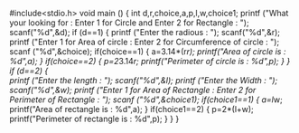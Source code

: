 #include<stdio.h>
void main ()
{
	int d,r,choice,a,p,l,w,choice1;
	printf ("What your looking for : Enter 1 for Circle and Enter 2 for Rectangle : ");
	scanf("%d",&d);
if (d==1)
	{
		printf ("Enter the radious : ");
		scanf("%d",&r);
		printf ("Enter 1 for Area of circle : Enter 2 for Circumference of circle : ");
		scanf ("%d",&choice);
		if(choice==1)
		{
		a=3.14*(r*r);
		printf("Area of circle is : %d",a);
		}
		if(choice==2)
		{
		p=2*3.14*r;
		printf("Perimeter of circle is : %d",p);
		}
	}
if (d==2)
	{	
		printf ("Enter the length : ");
		scanf("%d",&l);
		printf ("Enter the Width : ");
		scanf("%d",&w);
		printf ("Enter 1 for Area of Rectangle : Enter 2 for Perimeter of Rectangle : ");
		scanf ("%d",&choice1);
		if(choice1==1)
		{
		a=l*w;
		printf("Area of rectangle is : %d",a);
		}
		if(choice1==2)
		{
		p=2*(l+w);
		printf("Perimeter of rectangle is : %d",p);
		}
	}
}
